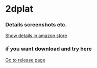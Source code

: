 # 2dplat


<h3> Details screenshots etc. </h3> 
<a href="https://www.amazon.com/gp/product/B08BKV9783" target="_blank">Show details in amazon store</a> 


<h3> if you want download and try here </h3>
<a href="https://github.com/bymfd/2dplat/releases" target="_blank">Go to release page </a> 
